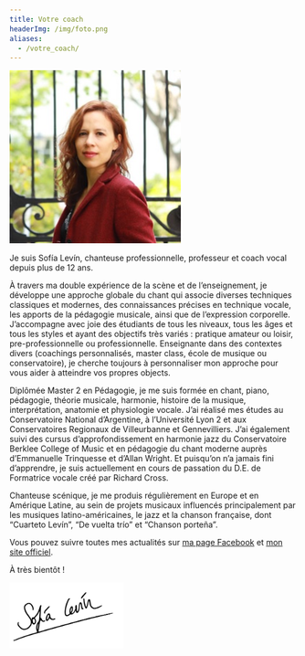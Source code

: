 ```yaml
---
title: Votre coach
headerImg: /img/foto.png
aliases:
  - /votre_coach/
---
```


<div class="float-md-right mt-1 ml-3 mb-3 mr-1 text-center">
    <img src="/img/photo-bio-cours-de-chant.jpg" width="300">
</div>

Je suis Sofía Levín, chanteuse professionnelle, professeur et coach vocal depuis plus de 12 ans.

À travers ma double expérience de la scène et de l’enseignement, je développe une approche globale du chant qui associe diverses techniques classiques et modernes, des connaissances précises en technique vocale, les apports de la pédagogie musicale, ainsi que de l’expression corporelle. J’accompagne avec joie des étudiants de tous les niveaux, tous les âges et tous les styles et ayant des objectifs très variés : pratique amateur ou loisir, pre-professionnelle ou professionnelle. Enseignante dans des contextes divers (coachings personnalisés, master class, école de musique ou conservatoire), je cherche toujours à personnaliser mon approche pour vous aider à atteindre vos propres objects.

Diplômée Master 2 en Pédagogie, je me suis formée en chant, piano, pédagogie, théorie musicale, harmonie, histoire de la musique, interprétation, anatomie et physiologie vocale. J’ai réalisé mes études au Conservatoire National d’Argentine, à l’Université Lyon 2 et aux Conservatoires Regionaux de Villeurbanne et Gennevilliers. J’ai également suivi des cursus d’approfondissement en harmonie jazz du Conservatoire Berklee College of Music et en pédagogie du chant moderne auprès d’Emmanuelle Trinquesse et d’Allan Wright. Et puisqu’on n’a jamais fini d’apprendre, je suis actuellement en cours de passation du D.E. de Formatrice vocale créé par Richard Cross.

Chanteuse scénique, je me produis régulièrement en Europe et en Amérique Latine, au sein de projets musicaux influencés principalement par les musiques latino-américaines, le jazz et la chanson française, dont “Cuarteto Levín”, “De vuelta trío” et “Chanson porteña”.

Vous pouvez suivre toutes mes actualités sur [ma page Facebook](https://www.facebook.com/SoLevinTango/) et [mon site officiel](http://sofialevinmusic.com/).

À très bientôt !

<img src="/img/signature.png" alt="Sofia Levin" width="200">
